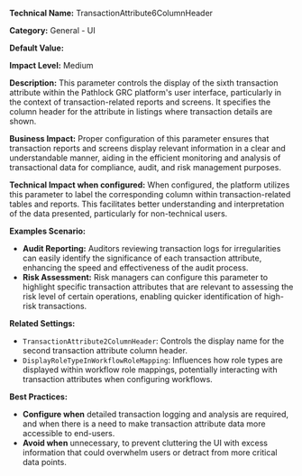 **Technical Name:** TransactionAttribute6ColumnHeader

**Category:** General - UI

**Default Value:**

**Impact Level:** Medium

**Description:** This parameter controls the display of the sixth transaction attribute within the Pathlock GRC platform's user interface, particularly in the context of transaction-related reports and screens. It specifies the column header for the attribute in listings where transaction details are shown.

**Business Impact:** Proper configuration of this parameter ensures that transaction reports and screens display relevant information in a clear and understandable manner, aiding in the efficient monitoring and analysis of transactional data for compliance, audit, and risk management purposes.

**Technical Impact when configured:** When configured, the platform utilizes this parameter to label the corresponding column within transaction-related tables and reports. This facilitates better understanding and interpretation of the data presented, particularly for non-technical users.

**Examples Scenario:**
- **Audit Reporting:** Auditors reviewing transaction logs for irregularities can easily identify the significance of each transaction attribute, enhancing the speed and effectiveness of the audit process.
- **Risk Assessment:** Risk managers can configure this parameter to highlight specific transaction attributes that are relevant to assessing the risk level of certain operations, enabling quicker identification of high-risk transactions.

**Related Settings:**
- `TransactionAttribute2ColumnHeader`: Controls the display name for the second transaction attribute column header.
- `DisplayRoleTypeInWorkflowRoleMapping`: Influences how role types are displayed within workflow role mappings, potentially interacting with transaction attributes when configuring workflows.

**Best Practices:** 
- **Configure when** detailed transaction logging and analysis are required, and when there is a need to make transaction attribute data more accessible to end-users.
- **Avoid when** unnecessary, to prevent cluttering the UI with excess information that could overwhelm users or detract from more critical data points.